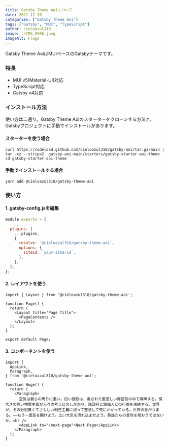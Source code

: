 ```yaml
---
title: Gatsby Theme Aoiについて
date: 2021-12-20
categories: ["Gatsby Theme Aoi"]
tags: ["Gatsby", "MUI", "TypeScript"]
author: cieloazul310
image: ./IMG_8906.jpeg
imageAlt: Flags
---
```


Gatsby Theme AoiはMUIベースのGatsbyテーマです。

### 特長

- MUI v5(Material-UI)対応
- TypeScript対応
- Gatsby v4対応

### インストール方法

使い方は二通り。Gatsby Theme Aoiのスターターをクローンする方法と、Gatsbyプロジェクトに手動でインストールがあります。

#### スターターを使う場合

```shell
curl https://codeload.github.com/cieloazul310/gatsby-aoi/tar.gz/main | tar -xz --strip=2  gatsby-aoi-main/starters/gatsby-starter-aoi-theme
cd gatsby-starter-aoi-theme
```

#### 手動でインストールする場合

```shell
yarn add @cieloazul310/gatsby-theme-aoi
```

### 使い方

#### 1. gatsby-config.jsを編集

```javascript
module.exports = {
  ...,
  plugins: [
    ...plugins,
    {
      resolve: `@cieloazul310/gatsby-theme-aoi`,
      options: {
        siteId: `your-site-id`,
      },
    },
  ],
};
```

#### 2. レイアウトを使う

```tsx
import { Layout } from '@cieloazul310/gatsby-theme-aoi';

function Page() {
  return (
    <Layout title="Page Title">
      <PageContents />
    </Layout>
  );
}

export default Page;
```

#### 3. コンポーネントを使う

```tsx
import {
  AppLink,
  Paragraph,
} from '@cieloazul310/gatsby-theme-aoi';

function Hoge() {
  return (
    <Paragraph>
      空気は我らの周りに重い。旧い西欧は、毒された重苦しい雰囲気の中で麻痺する。偉大さの無い物質主義が人々の考えにのしかかり、諸政府と諸個人との行為を束縛する。世界が、その分別臭くてさもしい利己主義に浸って窒息して死にかかっている。世界の息がつまる。――もう一度窓を開けよう。広い大気を流れ込ませよう。英雄たちの息吹を吸おうではないか。<br />
      <AppLink to="/next-page">Next Page</AppLink>
    </Paragraph>
  );
}
```
